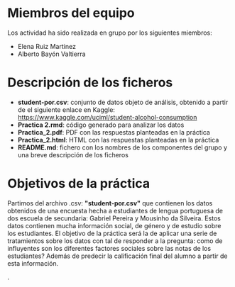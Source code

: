 # Miembros del equipo
Los actividad ha sido realizada en grupo por los siguientes miembros:
* Elena Ruiz Martinez
* Alberto Bayón Valtierra

# Descripción de los ficheros
* **student-por.csv**: conjunto de datos objeto de análisis, obtenido a partir de el siguiente enlace en Kaggle: https://www.kaggle.com/uciml/student-alcohol-consumption
* **Practica 2.rmd**:  código generado para analizar los datos
* **Practica_2.pdf**: PDF con las respuestas planteadas en la práctica
* **Practica_2.html**: HTML con las respuestas planteadas en la práctica
* **README.md**: fichero con los nombres de los componentes del grupo y una breve descripción de los ficheros



# Objetivos de la práctica
 Partimos del archivo .csv: **"student-por.csv"** que contienen los datos obtenidos de una encuesta hecha a estudiantes de lengua portuguesa de dos escuela de secundaria: Gabriel Pereira y Mousinho da Silveira. Estos datos contienen mucha información social, de género y de estudio sobre los estudiantes. El objetivo de la práctica será la de aplicar una serie de tratamientos sobre los datos con tal de responder a la pregunta: como de influyentes son los diferentes factores sociales sobre las notas de los estudiantes? Además de predecir la calificación final del alumno a partir de esta información.

.
